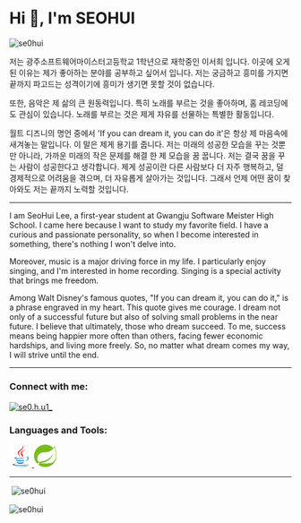 <h1 align="left">Hi 👋, I'm SEOHUI</h1>

<p align="left"> <img src="https://komarev.com/ghpvc/?username=se0hui&label=Profile%20views&color=0e75b6&style=flat" alt="se0hui" /> </p>

저는 광주소프트웨어마이스터고등학교 1학년으로 재학중인 이서희 입니다. 이곳에 오게 된 이유는 제가 좋아하는 분야를 공부하고 싶어서 입니다. 저는 궁금하고 흥미를 가지면 끝까지 파고드는 성격이기에 흥미가 생기면 못할 것이 없습니다.

또한, 음악은 제 삶의 큰 원동력입니다. 특히 노래를 부르는 것을 좋아하며, 홈 레코딩에도 관심이 있습니다. 노래를 부르는 것은 제게 자유를 선물하는 특별한 활동입니다.

월트 디즈니의 명언 중에서 'If you can dream it, you can do it'은 항상 제 마음속에 새겨놓는 말입니다. 이 말은 제게 용기를 줍니다. 저는 미래의 성공한 모습을 꾸는 것뿐만 아니라, 가까운 미래의 작은 문제를 해결 한 제 모습을 꿈 꿉니다. 저는 결국 꿈을 꾸는 사람이 성공한다고 생각합니다. 제게 성공이란 다른 사람보다 더 자주 행복하고, 덜 경제적으로 어려움을 겪으며, 더 자유롭게 살아가는 것입니다. 그래서 언제 어떤 꿈이 찾아와도 저는 끝까지 노력할 것입니다.

----

I am SeoHui Lee, a first-year student at Gwangju Software Meister High School. I came here because I want to study my favorite field. I have a curious and passionate personality, so when I become interested in something, there's nothing I won't delve into.

Moreover, music is a major driving force in my life. I particularly enjoy singing, and I'm interested in home recording. Singing is a special activity that brings me freedom.

Among Walt Disney's famous quotes, "If you can dream it, you can do it," is a phrase engraved in my heart. This quote gives me courage. I dream not only of a successful future but also of solving small problems in the near future. I believe that ultimately, those who dream succeed. To me, success means being happier more often than others, facing fewer economic hardships, and living more freely. So, no matter what dream comes my way, I will strive until the end.

------

<h3 align="left">Connect with me:</h3>
<p align="left">
<a href="https://instagram.com/se0.h.u1_" target="blank"><img align="center" src="https://raw.githubusercontent.com/rahuldkjain/github-profile-readme-generator/master/src/images/icons/Social/instagram.svg" alt="se0.h.u1_" height="30" width="40" /></a>
</p>

<h3 align="left">Languages and Tools:</h3>
<p align="left">
  <a href="https://www.oracle.com/java/" target="_blank" rel="noreferrer">
    <img src="https://raw.githubusercontent.com/devicons/devicon/master/icons/java/java-original.svg" alt="java" width="40" height="40"/>
  </a>
  <a href="https://spring.io/" target="_blank" rel="noreferrer">
    <img src="https://raw.githubusercontent.com/devicons/devicon/master/icons/spring/spring-original.svg" alt="spring" width="40" height="40"/>
  </a>
</p>

-----

<p>&nbsp;<img align="center" src="https://github-readme-stats.vercel.app/api?username=se0hui&show_icons=true&locale=en" alt="se0hui" /></p>

<p><img align="center" src="https://github-readme-streak-stats.herokuapp.com/?user=se0hui&" alt="se0hui" /></p><br>
